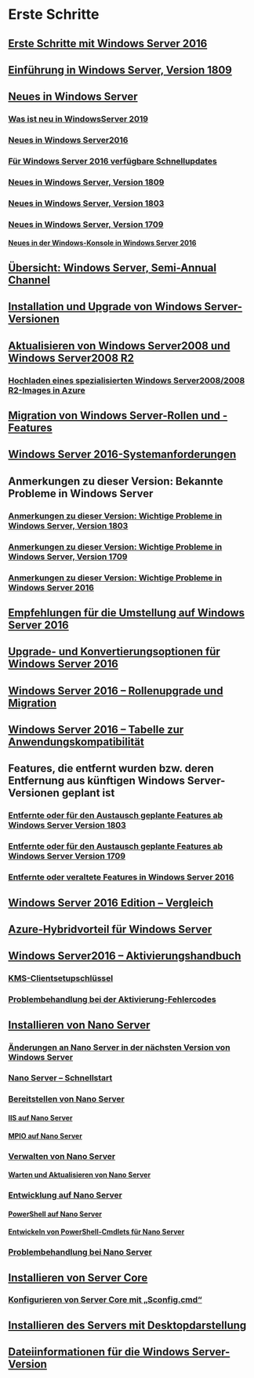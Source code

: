 # Erste Schritte
## [Erste Schritte mit Windows Server 2016](Server-Basics.md)
## [Einführung in Windows Server, Version 1809](get-started-with-1803.md)
## [Neues in Windows Server](whats-new-in-windows-server.md)
### [Was ist neu in WindowsServer 2019](../get-started-19/whats-new-19.md)
### [Neues in Windows Server2016](whats-new-in-windows-server-2016.md)
### [Für Windows Server 2016 verfügbare Schnellupdates](express-updates.md)
### [Neues in Windows Server, Version 1809](whats-new-in-windows-server-1809.md)
### [Neues in Windows Server, Version 1803](whats-new-in-windows-server-1803.md)
### [Neues in Windows Server, Version 1709](whats-new-in-windows-server-1709.md)
#### [Neues in der Windows-Konsole in Windows Server 2016](whats-new-in-console.md)
## [Übersicht: Windows Server, Semi-Annual Channel](semi-annual-channel-overview.md)
## [Installation und Upgrade von Windows Server-Versionen](Installation-and-Upgrade.md)
## [Aktualisieren von Windows Server2008 und Windows Server2008 R2](modernize-windows-server-2008.md)
### [Hochladen eines spezialisierten Windows Server2008/2008 R2-Images in Azure](uploading-specialized-WS08-image-to-azure.md)
## [Migration von Windows Server-Rollen und -Features](Migrate-Roles-and-Features.md)
## [Windows Server 2016-Systemanforderungen](System-Requirements.md)
## Anmerkungen zu dieser Version: Bekannte Probleme in Windows Server
### [Anmerkungen zu dieser Version: Wichtige Probleme in Windows Server, Version 1803](server-1803-release-notes.md)
### [Anmerkungen zu dieser Version: Wichtige Probleme in Windows Server, Version 1709](server-1709-relnotes.md)
### [Anmerkungen zu dieser Version: Wichtige Probleme in Windows Server 2016](Windows-Server-2016-GA-Release-Notes.md)
## [Empfehlungen für die Umstellung auf Windows Server 2016](Recommendations-moving-to-Server2016.md)
## [Upgrade- und Konvertierungsoptionen für Windows Server 2016](Supported-Upgrade-paths.md)
## [Windows Server 2016 – Rollenupgrade und Migration](Server-Role-Upgradeability-Table.md)
## [Windows Server 2016 – Tabelle zur Anwendungskompatibilität](Server-Application-compatibility.md)
## Features, die entfernt wurden bzw. deren Entfernung aus künftigen Windows Server-Versionen geplant ist
### [Entfernte oder für den Austausch geplante Features ab Windows Server Version 1803](windows-server-1803-removed-features.md)
### [Entfernte oder für den Austausch geplante Features ab Windows Server Version 1709](Removed-Features-1709.md)
### [Entfernte oder veraltete Features in Windows Server 2016](Deprecated-Features.md)
## [Windows Server 2016 Edition – Vergleich](2016-Edition-Comparison.md)
## [Azure-Hybridvorteil für Windows Server](azure-hybrid-benefit.md)
## [Windows Server2016 – Aktivierungshandbuch](Server-2016-activation.md)
### [KMS-Clientsetupschlüssel](KMSclientkeys.md)
### [Problembehandlung bei der Aktivierung-Fehlercodes](activation-error-codes.md)
## [Installieren von Nano Server](Getting-started-with-Nano-Server.md)
### [Änderungen an Nano Server in der nächsten Version von Windows Server](nano-in-semi-annual-channel.md)
### [Nano Server – Schnellstart](Nano-Server-Quick-start.md)
### [Bereitstellen von Nano Server](Deploy-Nano-Server.md)
#### [IIS auf Nano Server](IIS-on-Nano-Server.md)
#### [MPIO auf Nano Server](MPIO-on-Nano-Server.md)
### [Verwalten von Nano Server](Manage-Nano-Server.md)
#### [Warten und Aktualisieren von Nano Server](Update-Nano-Server.md)
### [Entwicklung auf Nano Server](Developing-on-Nano-Server.md)
#### [PowerShell auf Nano Server](powershell-on-Nano-Server.md)
#### [Entwickeln von PowerShell-Cmdlets für Nano Server](Developing-powershell-Cmdlets-for-Nano-Server.md)
### [Problembehandlung bei Nano Server](Troubleshooting-Nano-Server.md)
## [Installieren von Server Core](Getting-started-with-Server-Core.md)
### [Konfigurieren von Server Core mit „Sconfig.cmd“](Sconfig-on-WS2016.md)
## [Installieren des Servers mit Desktopdarstellung](Getting-started-with-Server-with-Desktop-Experience.md)
## [Dateiinformationen für die Windows Server-Version](windows-server-release-info.md)
